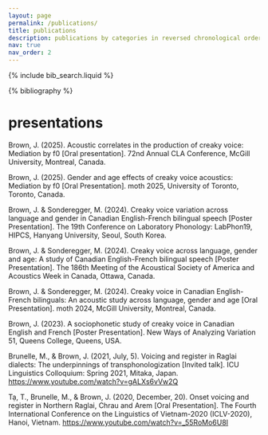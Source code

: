 ```yaml
---
layout: page
permalink: /publications/
title: publications
description: publications by categories in reversed chronological order.
nav: true
nav_order: 2
---
```


<!-- _pages/publications.md -->

<!-- Bibsearch Feature -->

{% include bib_search.liquid %}

<div class="publications">

{% bibliography %}

</div>

# presentations
Brown, J. (2025). Acoustic correlates in the production of creaky voice: Mediation by f0 [Oral presentation]. 72nd Annual CLA Conference, McGill University, Montreal, Canada.

Brown, J. (2025). Gender and age effects of creaky voice acoustics: Mediation by f0 [Oral Presentation]. moth 2025, University of Toronto, Toronto, Canada.

Brown, J. & Sonderegger, M. (2024). Creaky voice variation across language and gender in Canadian English-French bilingual speech [Poster Presentation]. The 19th Conference on Laboratory Phonology: LabPhon19, HIPCS, Hanyang University, Seoul, South Korea.

Brown, J. & Sonderegger, M. (2024). Creaky voice across language, gender and age: A study of Canadian English-French bilingual speech [Poster Presentation]. The 186th Meeting of the Acoustical Society of America and Acoustics Week in Canada, Ottawa, Canada.

Brown, J. & Sonderegger, M. (2024). Creaky voice in Canadian English-French bilinguals: An acoustic study across language, gender and age [Oral Presentation]. moth 2024, McGill University, Montreal, Canada.

Brown, J. (2023). A sociophonetic study of creaky voice in Canadian English and French [Poster Presentation]. New Ways of Analyzing Variation 51, Queens College, Queens, USA.

Brunelle, M., & Brown, J. (2021, July, 5). Voicing and register in Raglai dialects: The underpinnings of transphonologization [Invited talk]. ICU Linguistics Colloquium: Spring 2021, Mitaka, Japan. https://www.youtube.com/watch?v=gALXs6vVw2Q

Tạ, T., Brunelle, M., & Brown, J. (2020, December, 20).  Onset voicing and register in Northern Raglai, Chrau and Arem [Oral Presentation]. The Fourth International Conference on the Linguistics of Vietnam-2020 (ICLV-2020), Hanoi, Vietnam. https://www.youtube.com/watch?v=_55RoMo6U8I
